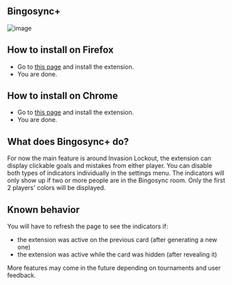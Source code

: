 Bingosync+
--------------------

![image](https://addons.cdn.mozilla.net/user-media/previews/full/239/239707.png)

## How to install on Firefox
+ Go to [this page](https://addons.mozilla.org/en-US/firefox/addon/bingosyncplus/) and install the extension.
+ You are done.

## How to install on Chrome
+ Go to [this page](https://chrome.google.com/webstore/detail/bingosync+/hofapjdggopcbokpjhggekopkmmpgpkp) and install the extension.
+ You are done.

## What does Bingosync+ do?
For now the main feature is around Invasion Lockout, the extension can display clickable goals and mistakes from either player. You can disable both types of indicators individually in the settings menu.
The indicators will only show up if two or more people are in the Bingosync room. Only the first 2 players' colors will be displayed.

## Known behavior
You will have to refresh the page to see the indicators if:
- the extension was active on the previous card (after generating a new one) 
- the extension was active while the card was hidden (after revealing it)

More features may come in the future depending on tournaments and user feedback.
